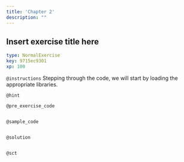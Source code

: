 ```yaml
---
title: 'Chapter 2'
description: ""
---
```


## Insert exercise title here

```yaml
type: NormalExercise
key: 9715ec9301
xp: 100
```



`@instructions`
Stepping through the code, we will start by loading the appropriate libraries.

`@hint`


`@pre_exercise_code`
```{r}

```

`@sample_code`
```{r}

```

`@solution`
```{r}

```

`@sct`
```{r}

```

